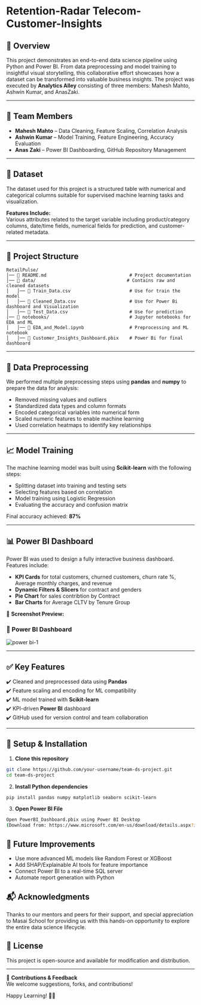 # Retention-Radar Telecom-Customer-Insights

## 📝 Overview

This project demonstrates an end-to-end data science pipeline using Python and Power BI. From data preprocessing and model training to insightful visual storytelling, this collaborative effort showcases how a dataset can be transformed into valuable business insights. The project was executed by **Analytics Alley** consisting of three members: Mahesh Mahto, Ashwin Kumar, and AnasZaki.

---

## 👥 Team Members

- **Mahesh Mahto** – Data Cleaning, Feature Scaling, Correlation Analysis  
- **Ashwin Kumar** – Model Training, Feature Engineering, Accuracy Evaluation  
- **Anas Zaki** – Power BI Dashboarding, GitHub Repository Management

---

## 🧾 Dataset
The dataset used for this project is a structured table with numerical and categorical columns suitable for supervised machine learning tasks and visualization.

**Features Include:**  
Various attributes related to the target variable including product/category columns, date/time fields, numerical fields for prediction, and customer-related metadata.

---

## 📁 Project Structure
```
RetailPulse/
│── 📄 README.md                               # Project documentation
│── 📂 data/                                  # Contains raw and cleaned datasets
│   │── 📄 Train_Data.csv                      # Use for train the model
│   │── 📄 Cleaned_Data.csv                    # Use for Power Bi dashboard and Visualization
│   │── 📄 Test_Data.csv                       # Use for prediction
│── 📂 notebooks/                              # Jupyter notebooks for EDA and ML
│   │── 📄 EDA_and_Model.ipynb                 # Preprocessing and ML notebook
│   │── 📄 Customer_Insights_Dashboard.pbix    # Power Bi for final dashboard
```



---

## 🧹 Data Preprocessing

We performed multiple preprocessing steps using **pandas** and **numpy** to prepare the data for analysis:

- Removed missing values and outliers
- Standardized data types and column formats
- Encoded categorical variables into numerical form
- Scaled numeric features to enable machine learning
- Used correlation heatmaps to identify key relationships

---

## 📈 Model Training

The machine learning model was built using **Scikit-learn** with the following steps:

- Splitting dataset into training and testing sets  
- Selecting features based on correlation  
- Model training using Logistic Regression  
- Evaluating the accuracy and confusion matrix  

Final accuracy achieved: **87%**

---

## 📊 Power BI Dashboard

Power BI was used to design a fully interactive business dashboard. Features include:

- **KPI Cards** for total customers, churned customers, churn rate %, Average monthly charges, and revenue
- **Dynamic Filters & Slicers** for contract and genders
- **Pie Chart** for sales contribtion by Contract
- **Bar Charts** for Average CLTV by Tenure Group

📸 **Screenshot Preview:**

### 🔹 Power BI Dashboard
![power bi-1](https://github.com/user-attachments/assets/7f1babf6-bc6b-4e5a-b802-8c2e553f3524)


---

## ✅ Key Features
✔️ Cleaned and preprocessed data using **Pandas**  
✔️ Feature scaling and encoding for ML compatibility  
✔️ ML model trained with **Scikit-learn**  
✔️ KPI-driven **Power BI** dashboard  
✔️ GitHub used for version control and team collaboration

---

## 🔧 Setup & Installation

1. **Clone this repository**
```bash
git clone https://github.com/your-username/team-ds-project.git
cd team-ds-project
```

2. **Install Python dependencies**
```bash
pip install pandas numpy matplotlib seaborn scikit-learn
```
3. **Open Power BI File**
```bash
Open PowerBI_Dashboard.pbix using Power BI Desktop
(Download from: https://www.microsoft.com/en-us/download/details.aspx?id=58494)
```

## 🔮 Future Improvements
- Use more advanced ML models like Random Forest or XGBoost
- Add SHAP/Explainable AI tools for feature importance
- Connect Power BI to a real-time SQL server
- Automate report generation with Python


## 📬  Acknowledgments
Thanks to our mentors and peers for their support, and special appreciation to Masai School for providing us with this hands-on opportunity to explore the entire data science lifecycle.

## 📜 License
This project is open-source and available for modification and distribution.

---

📩 **Contributions & Feedback**         
We welcome suggestions, forks, and contributions!


Happy Learning! 🙌🚀


